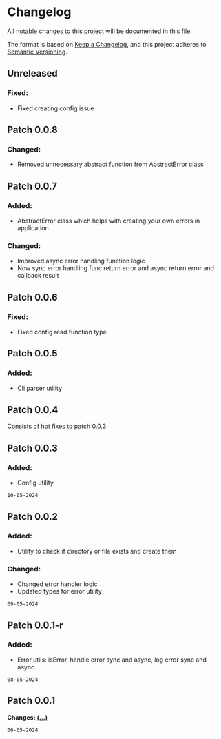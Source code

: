 # Changelog

All notable changes to this project will be documented in this file.

The format is based on [Keep a Changelog](https://keepachangelog.com/en/1.1.0/),
and this project adheres to [Semantic Versioning](https://semver.org/spec/v2.0.0.html).

## Unreleased
### Fixed:
* Fixed creating config issue

## Patch 0.0.8
### Changed:
* Removed unnecessary abstract function from AbstractError class

## Patch 0.0.7
### Added:
* AbstractError class which helps with creating your own errors in application

### Changed:
* Improved async error handling function logic
* Now sync error handling func return error and async return error and callback result

## Patch 0.0.6
### Fixed:
* Fixed config read function type

## Patch 0.0.5
### Added:
* Cli parser utility

## Patch 0.0.4
Consists of hot fixes to [patch 0.0.3](#patch-003)

## Patch 0.0.3
### Added:
* Config utility

`10-05-2024`

## Patch 0.0.2
### Added:
* Utility to check if directory or file exists and create them

### Changed:
* Changed error handler logic
* Updated types for error utility

`09-05-2024`

## Patch 0.0.1-r
### Added:
* Error utils: isError, handle error sync and async, log error sync and async

`08-05-2024`

## Patch 0.0.1
**Changes: [(...)](https://github.com/stbestichhh/stlib-utils/commits/master/?since=2024-05-08&until=2024-05-08)**

`06-05-2024`
